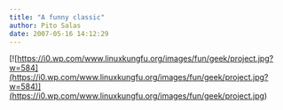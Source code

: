 ```yaml
---
title: "A funny classic"
author: Pito Salas
date: 2007-05-16 14:12:29
---
```



[![https://i0.wp.com/www.linuxkungfu.org/images/fun/geek/project.jpg?w=584](https://i0.wp.com/www.linuxkungfu.org/images/fun/geek/project.jpg?w=584)](<https://i0.wp.com/www.linuxkungfu.org/images/fun/geek/project.jpg>)


